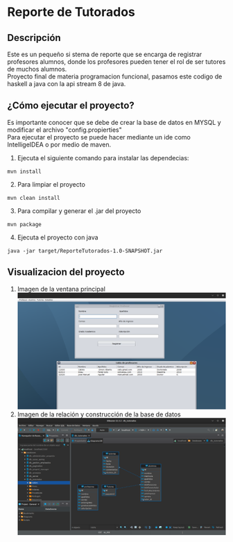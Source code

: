 # Reporte de Tutorados 

## Descripción
Este es un pequeño si   stema de reporte que se encarga de
registrar profesores alumnos, donde los profesores pueden tener el 
rol de ser tutores de muchos alumnos.
<br>
Proyecto final de materia programacion funcional, pasamos este codigo de haskell a java con la api stream 8 de java.
<br>
## ¿Cómo ejecutar el proyecto?
Es importante conocer que se debe de crear la base de datos en MYSQL y modificar el archivo "config.propierties"
<br>
Para ejecutar el proyecto se puede hacer mediante un ide como IntelligeIDEA o por medio de maven.
<br>
1. Ejecuta el siguiente comando para instalar las dependecias:

```
mvn install
```
2. Para limpiar el proyecto
```
mvn clean install
```
3. Para compilar y generar el .jar del proyecto
```
mvn package
```
4. Ejecuta el proyecto con java
```
java -jar target/ReporteTutorados-1.0-SNAPSHOT.jar
```
## Visualizacion del proyecto
1. Imagen de la ventana principal
![Imagen del programa principal](Recurso/img.png)
2. Imagen de la relación y construcción de la base de datos 
![Imagen de la base de datos relacion](Recurso/img_1.png)
